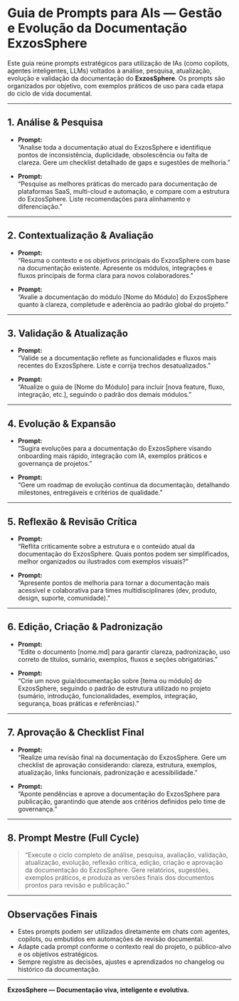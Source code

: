 # Guia de Prompts para AIs — Gestão e Evolução da Documentação ExzosSphere

Este guia reúne prompts estratégicos para utilização de IAs (como copilots, agentes inteligentes, LLMs) voltados à análise, pesquisa, atualização, evolução e validação da documentação do **ExzosSphere**. Os prompts são organizados por objetivo, com exemplos práticos de uso para cada etapa do ciclo de vida documental.

---

## 1. Análise & Pesquisa

- **Prompt:**  
  “Analise toda a documentação atual do ExzosSphere e identifique pontos de inconsistência, duplicidade, obsolescência ou falta de clareza. Gere um checklist detalhado de gaps e sugestões de melhoria.”

- **Prompt:**  
  “Pesquise as melhores práticas do mercado para documentação de plataformas SaaS, multi-cloud e automação, e compare com a estrutura do ExzosSphere. Liste recomendações para alinhamento e diferenciação.”

---

## 2. Contextualização & Avaliação

- **Prompt:**  
  “Resuma o contexto e os objetivos principais do ExzosSphere com base na documentação existente. Apresente os módulos, integrações e fluxos principais de forma clara para novos colaboradores.”

- **Prompt:**  
  “Avalie a documentação do módulo [Nome do Módulo] do ExzosSphere quanto à clareza, completude e aderência ao padrão global do projeto.”

---

## 3. Validação & Atualização

- **Prompt:**  
  “Valide se a documentação reflete as funcionalidades e fluxos mais recentes do ExzosSphere. Liste e corrija trechos desatualizados.”

- **Prompt:**  
  “Atualize o guia de [Nome do Módulo] para incluir [nova feature, fluxo, integração, etc.], seguindo o padrão dos demais módulos.”

---

## 4. Evolução & Expansão

- **Prompt:**  
  “Sugira evoluções para a documentação do ExzosSphere visando onboarding mais rápido, integração com IA, exemplos práticos e governança de projetos.”

- **Prompt:**  
  “Gere um roadmap de evolução contínua da documentação, detalhando milestones, entregáveis e critérios de qualidade.”

---

## 5. Reflexão & Revisão Crítica

- **Prompt:**  
  “Reflita criticamente sobre a estrutura e o conteúdo atual da documentação do ExzosSphere. Quais pontos podem ser simplificados, melhor organizados ou ilustrados com exemplos visuais?”

- **Prompt:**  
  “Apresente pontos de melhoria para tornar a documentação mais acessível e colaborativa para times multidisciplinares (dev, produto, design, suporte, comunidade).”

---

## 6. Edição, Criação & Padronização

- **Prompt:**  
  “Edite o documento [nome.md] para garantir clareza, padronização, uso correto de títulos, sumário, exemplos, fluxos e seções obrigatórias.”

- **Prompt:**  
  “Crie um novo guia/documentação sobre [tema ou módulo] do ExzosSphere, seguindo o padrão de estrutura utilizado no projeto (sumário, introdução, funcionalidades, exemplos, integração, segurança, boas práticas e referências).”

---

## 7. Aprovação & Checklist Final

- **Prompt:**  
  “Realize uma revisão final na documentação do ExzosSphere. Gere um checklist de aprovação considerando: clareza, estrutura, exemplos, atualização, links funcionais, padronização e acessibilidade.”

- **Prompt:**  
  “Aponte pendências e aprove a documentação do ExzosSphere para publicação, garantindo que atende aos critérios definidos pelo time de governança.”

---

## 8. Prompt Mestre (Full Cycle)

> “Execute o ciclo completo de análise, pesquisa, avaliação, validação, atualização, evolução, reflexão crítica, edição, criação e aprovação da documentação do ExzosSphere. Gere relatórios, sugestões, exemplos práticos, e produza as versões finais dos documentos prontos para revisão e publicação.”

---

## Observações Finais

- Estes prompts podem ser utilizados diretamente em chats com agentes, copilots, ou embutidos em automações de revisão documental.
- Adapte cada prompt conforme o contexto real do projeto, o público-alvo e os objetivos estratégicos.
- Sempre registre as decisões, ajustes e aprendizados no changelog ou histórico da documentação.

---

**ExzosSphere — Documentação viva, inteligente e evolutiva.**